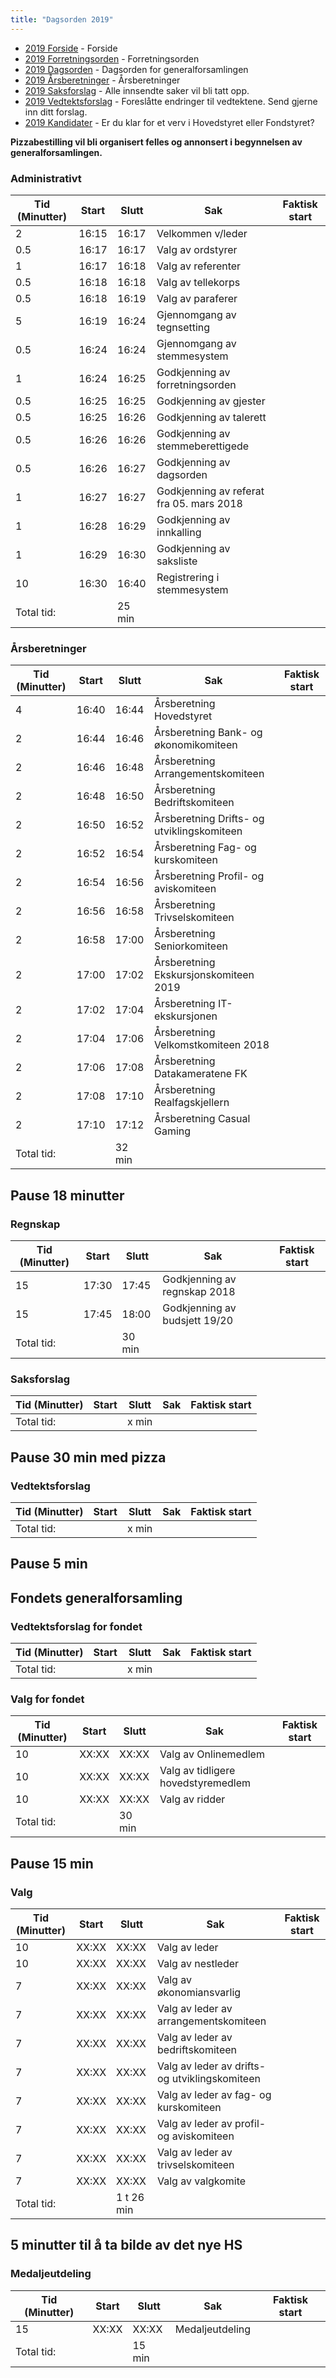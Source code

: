 ```yaml
---
title: "Dagsorden 2019"
---
```


* [2019 Forside](/wiki/online/generalforsamlingen/genfors2019)   - Forside
* [2019 Forretningsorden](/wiki/online/generalforsamlingen/genfors2019/forretningsorden) - Forretningsorden
* [2019 Dagsorden](/wiki/online/generalforsamlingen/genfors2019/dagsorden) - Dagsorden for generalforsamlingen
* [2019 Årsberetninger](/wiki/online/generalforsamlingen/genfors2019/aarsberetninger) - Årsberetninger
* [2019 Saksforslag](/wiki/online/generalforsamlingen/genfors2019/saksforslag) - Alle innsendte saker vil bli tatt opp.
* [2019 Vedtektsforslag](/wiki/online/generalforsamlingen/genfors2019/vedtekstforslag) - Foreslåtte endringer til vedtektene. Send gjerne inn ditt forslag.
* [2019 Kandidater](/wiki/online/generalforsamlingen/genfors2019/valg) - Er du klar for et verv i Hovedstyret eller Fondstyret?

**Pizzabestilling vil bli organisert felles og annonsert i begynnelsen av generalforsamlingen.**


### Administrativt
|  Tid (Minutter) | Start   | Slutt   | Sak   | Faktisk start   |
|---|---|---|---|---|
| 2 | 16:15 | 16:17 | Velkommen v/leder | |
| 0.5 | 16:17 | 16:17 | Valg av ordstyrer  | |
| 1 | 16:17 | 16:18 | Valg av referenter | |
| 0.5 | 16:18 | 16:18 | Valg av tellekorps  | |
| 0.5 | 16:18 | 16:19 | Valg av paraferer  | |
| 5 | 16:19 | 16:24 | Gjennomgang av tegnsetting  | |
| 0.5 | 16:24 | 16:24 | Gjennomgang av stemmesystem  | |
| 1 | 16:24 | 16:25 | Godkjenning av forretningsorden  | |
| 0.5 | 16:25 | 16:25 | Godkjenning av gjester  | |
| 0.5 | 16:25 | 16:26 | Godkjenning av talerett  | |
| 0.5 | 16:26 | 16:26 | Godkjenning av stemmeberettigede  | |
| 0.5 | 16:26 | 16:27 | Godkjenning av dagsorden  | |
| 1 | 16:27 | 16:27 | Godkjenning av referat fra 05. mars 2018  | |
| 1 | 16:28 | 16:29 | Godkjenning av innkalling  | |
| 1 | 16:29 | 16:30 | Godkjenning av saksliste  | |
| 10 | 16:30 | 16:40 | Registrering i stemmesystem  | |
| Total tid: | |25 min|



### Årsberetninger
|  Tid (Minutter) | Start   | Slutt   | Sak   | Faktisk start   |
|---|---|---|---|---|
| 4 | 16:40 | 16:44 | Årsberetning Hovedstyret  |   |
| 2 | 16:44 | 16:46 | Årsberetning Bank- og økonomikomiteen  |  |
| 2 | 16:46 | 16:48 | Årsberetning Arrangementskomiteen  |   |
| 2 | 16:48 | 16:50 | Årsberetning Bedriftskomiteen  |   |
| 2 | 16:50 | 16:52 | Årsberetning Drifts- og utviklingskomiteen  |   |
| 2 | 16:52 | 16:54 | Årsberetning Fag- og kurskomiteen  |   |
| 2 | 16:54 | 16:56 | Årsberetning Profil- og aviskomiteen  |   |
| 2 | 16:56 | 16:58 | Årsberetning Trivselskomiteen  |   |
| 2 | 16:58 | 17:00 | Årsberetning Seniorkomiteen  |   |
| 2 | 17:00 | 17:02 | Årsberetning Ekskursjonskomiteen 2019  |   |
| 2 | 17:02 | 17:04 | Årsberetning IT-ekskursjonen  |   |
| 2 | 17:04 | 17:06 | Årsberetning Velkomstkomiteen 2018  |   |
| 2 | 17:06 | 17:08 | Årsberetning Datakameratene FK  |    |
| 2 | 17:08 | 17:10 | Årsberetning Realfagskjellern  |   |
| 2 | 17:10 | 17:12 | Årsberetning Casual Gaming  |   |
| Total tid: | |32 min|

## Pause 18 minutter

### Regnskap
|  Tid (Minutter) | Start   | Slutt   | Sak   | Faktisk start   |
|---|---|---|---|---|
| 15 | 17:30  | 17:45  | Godkjenning av regnskap 2018  |  |
| 15 | 17:45  | 18:00  | Godkjenning av budsjett 19/20  |  |
| Total tid: | |30 min|


### Saksforslag
|  Tid (Minutter) | Start   | Slutt   | Sak   | Faktisk start   |
|---|---|---|---|---|
| Total tid: | |x min|

## Pause 30 min med pizza

### Vedtektsforslag
|  Tid (Minutter) | Start   | Slutt   | Sak   | Faktisk start   |
|---|---|---|---|---|
| Total tid: | |x min|

## Pause 5 min

## Fondets generalforsamling

### Vedtektsforslag for fondet
|  Tid (Minutter) | Start   | Slutt   | Sak   | Faktisk start   |
|---|---|---|---|---|
| Total tid: | | x min |

### Valg for fondet
|  Tid (Minutter) | Start   | Slutt   | Sak   | Faktisk start   |
|---|---|---|---|---|
| 10   | XX:XX | XX:XX | Valg av Onlinemedlem |  |
| 10   | XX:XX | XX:XX | Valg av tidligere hovedstyremedlem |  |
| 10   | XX:XX | XX:XX | Valg av ridder|  |
| Total tid: | | 30 min |

## Pause 15 min

### Valg
|  Tid (Minutter) | Start   | Slutt   | Sak   | Faktisk start   |
|---|---|---|---|---|
| 10 | XX:XX  | XX:XX  | Valg av leder  |   |
| 10 | XX:XX  | XX:XX  | Valg av nestleder  |   |
|  7 | XX:XX  | XX:XX  | Valg av økonomiansvarlig  |   |
|  7 | XX:XX  | XX:XX  | Valg av leder av arrangementskomiteen  |  |
|  7 | XX:XX  | XX:XX  | Valg av leder av bedriftskomiteen  |  |
| 7 | XX:XX  | XX:XX  | Valg av leder av drifts- og utviklingskomiteen  |   |
| 7 | XX:XX  | XX:XX  | Valg av leder av fag- og kurskomiteen  |  |
| 7 | XX:XX  | XX:XX  | Valg av leder av profil- og aviskomiteen  |   |
| 7 | XX:XX  | XX:XX  | Valg av leder av trivselskomiteen  |   |
| 7 | XX:XX  | XX:XX  | Valg av valgkomite  |   |
| Total tid: | |1 t 26 min|


## 5 minutter til å ta bilde av det nye HS

### Medaljeutdeling
|  Tid (Minutter) | Start   | Slutt   | Sak   | Faktisk start   |
|---|---|---|---|---|
| 15 | XX:XX  | XX:XX  | Medaljeutdeling  |   |
| Total tid: | |15 min|